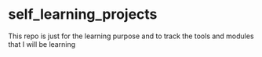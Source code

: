 # self_learning_projects
This repo is just for the learning purpose and to track the tools and modules that I will be learning

